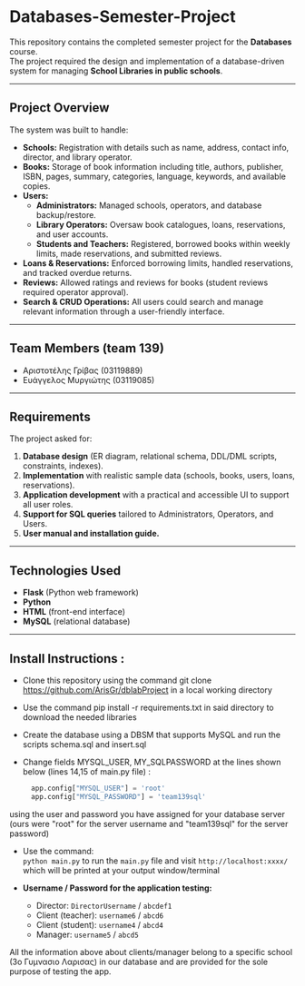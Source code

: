 # Databases-Semester-Project

This repository contains the completed semester project for the **Databases** course.  
The project required the design and implementation of a database-driven system for managing **School Libraries in public schools**.  

---

## Project Overview

The system was built to handle:

- **Schools:** Registration with details such as name, address, contact info, director, and library operator.  
- **Books:** Storage of book information including title, authors, publisher, ISBN, pages, summary, categories, language, keywords, and available copies.  
- **Users:**  
  - **Administrators:** Managed schools, operators, and database backup/restore.  
  - **Library Operators:** Oversaw book catalogues, loans, reservations, and user accounts.  
  - **Students and Teachers:** Registered, borrowed books within weekly limits, made reservations, and submitted reviews.  
- **Loans & Reservations:** Enforced borrowing limits, handled reservations, and tracked overdue returns.  
- **Reviews:** Allowed ratings and reviews for books (student reviews required operator approval).  
- **Search & CRUD Operations:** All users could search and manage relevant information through a user-friendly interface.  

---

## Team Members (team 139)

- Αριστοτέλης Γρίβας (03119889)  
- Ευάγγελος Μυργιώτης (03119085)  

---

## Requirements

The project asked for:

1. **Database design** (ER diagram, relational schema, DDL/DML scripts, constraints, indexes).  
2. **Implementation** with realistic sample data (schools, books, users, loans, reservations).  
3. **Application development** with a practical and accessible UI to support all user roles.  
4. **Support for SQL queries** tailored to Administrators, Operators, and Users.  
5. **User manual and installation guide.**  

---

## Technologies Used

- **Flask** (Python web framework)  
- **Python**  
- **HTML** (front-end interface)  
- **MySQL** (relational database)  

---


## Install Instructions :

- Clone this repository using the command git clone https://github.com/ArisGr/dblabProject in a local working directory

- Use the command pip install -r requirements.txt in said directory to download the needed libraries

- Create the database using a DBSM that supports MySQL and run the scripts schema.sql and insert.sql 

- Change fields MYSQL_USER, MY_SQLPASSWORD at the lines shown below (lines 14,15 of main.py file) :
  ```python
    app.config["MYSQL_USER"] = 'root'
    app.config["MYSQL_PASSWORD"] = 'team139sql'
  ```
using the user and password you have assigned for your database server (ours were "root" for the server username and "team139sql" for the server password)

- Use the command:  
  `python main.py` to run the `main.py` file and visit `http://localhost:xxxx/` which will be printed at your output window/terminal

- **Username / Password for the application testing:**  
  - Director: `DirectorUsername` / `abcdef1`  
  - Client (teacher): `username6` / `abcd6`  
  - Client (student): `username4` / `abcd4`  
  - Manager: `username5` / `abcd5`


All the information above about clients/manager belong to a specific school  (3ο Γυμνασιο Λαρισας) in our database and are provided for the sole purpose of testing the app.

